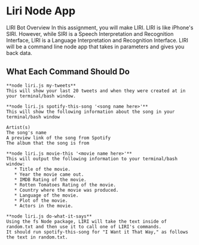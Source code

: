 # Liri Node App

LIRI Bot Overview In this assignment, you will make LIRI. LIRI is like iPhone's SIRI. However, while SIRI is a Speech Interpretation and Recognition Interface, LIRI is a Language Interpretation and Recognition Interface. LIRI will be a command line node app that takes in parameters and gives you back data.


## What Each Command Should Do

```
**node liri.js my-tweets**
This will show your last 20 tweets and when they were created at in your terminal/bash window.

**node liri.js spotify-this-song '<song name here>'**
This will show the following information about the song in your terminal/bash window

Artist(s)
The song's name
A preview link of the song from Spotify
The album that the song is from

**node liri.js movie-this '<movie name here>'**
This will output the following information to your terminal/bash window:
   * Title of the movie.
   * Year the movie came out.
   * IMDB Rating of the movie.
   * Rotten Tomatoes Rating of the movie.
   * Country where the movie was produced.
   * Language of the movie.
   * Plot of the movie.
   * Actors in the movie.

**node liri.js do-what-it-says**
Using the fs Node package, LIRI will take the text inside of random.txt and then use it to call one of LIRI's commands.
It should run spotify-this-song for "I Want it That Way," as follows the text in random.txt.
```